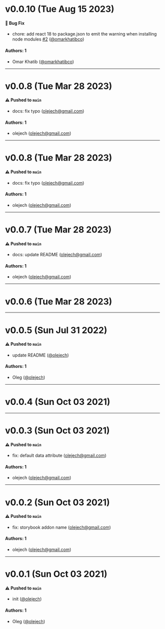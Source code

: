 # v0.0.10 (Tue Aug 15 2023)

#### 🐛 Bug Fix

- chore: add react 18 to package.json to emit the warning when installing node modules [#2](https://github.com/olejech/storybook-theme-css-vars/pull/2) ([@omarkhatibco](https://github.com/omarkhatibco))

#### Authors: 1

- Omar Khatib ([@omarkhatibco](https://github.com/omarkhatibco))

---

# v0.0.8 (Tue Mar 28 2023)

#### ⚠️ Pushed to `main`

- docs: fix typo (olejech@gmail.com)

#### Authors: 1

- olejech (olejech@gmail.com)

---

# v0.0.8 (Tue Mar 28 2023)

#### ⚠️ Pushed to `main`

- docs: fix typo (olejech@gmail.com)

#### Authors: 1

- olejech (olejech@gmail.com)

---

# v0.0.7 (Tue Mar 28 2023)

#### ⚠️ Pushed to `main`

- docs: update README (olejech@gmail.com)

#### Authors: 1

- olejech (olejech@gmail.com)

---

# v0.0.6 (Tue Mar 28 2023)



---

# v0.0.5 (Sun Jul 31 2022)

#### ⚠️ Pushed to `main`

- update README ([@olejech](https://github.com/olejech))

#### Authors: 1

- Oleg ([@olejech](https://github.com/olejech))

---

# v0.0.4 (Sun Oct 03 2021)



---

# v0.0.3 (Sun Oct 03 2021)

#### ⚠️ Pushed to `main`

- fix: default data attribute (olejech@gmail.com)

#### Authors: 1

- olejech (olejech@gmail.com)

---

# v0.0.2 (Sun Oct 03 2021)

#### ⚠️ Pushed to `main`

- fix: storybook addon name (olejech@gmail.com)

#### Authors: 1

- olejech (olejech@gmail.com)

---

# v0.0.1 (Sun Oct 03 2021)

#### ⚠️ Pushed to `main`

- init ([@olejech](https://github.com/olejech))

#### Authors: 1

- Oleg ([@olejech](https://github.com/olejech))

